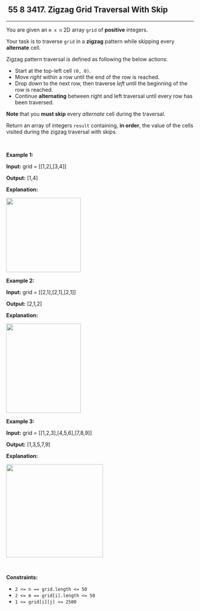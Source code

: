 <h2> 55 8
3417. Zigzag Grid Traversal With Skip</h2><hr><div><p>You are given an <code>m x n</code> 2D array <code>grid</code> of <strong>positive</strong> integers.</p>

<p>Your task is to traverse <code>grid</code> in a <strong>zigzag</strong> pattern while skipping every <strong>alternate</strong> cell.</p>

<p>Zigzag pattern traversal is defined as following the below actions:</p>

<ul>
	<li>Start at the top-left cell <code>(0, 0)</code>.</li>
	<li>Move <em>right</em> within a row until the end of the row is reached.</li>
	<li>Drop down to the next row, then traverse <em>left</em> until the beginning of the row is reached.</li>
	<li>Continue <strong>alternating</strong> between right and left traversal until every row has been traversed.</li>
</ul>

<p><strong>Note </strong>that you <strong>must skip</strong> every <em>alternate</em> cell during the traversal.</p>

<p>Return an array of integers <code>result</code> containing, <strong>in order</strong>, the value of the cells visited during the zigzag traversal with skips.</p>

<p>&nbsp;</p>
<p><strong class="example">Example 1:</strong></p>

<div class="example-block">
<p><strong>Input:</strong> <span class="example-io">grid = [[1,2],[3,4]]</span></p>

<p><strong>Output:</strong> <span class="example-io">[1,4]</span></p>

<p><strong>Explanation:</strong></p>

<p><strong><img alt="" src="https://assets.leetcode.com/uploads/2024/11/23/4012_example0.png" style="width: 200px; height: 200px;"></strong></p>
</div>

<p><strong class="example">Example 2:</strong></p>

<div class="example-block">
<p><strong>Input:</strong> <span class="example-io">grid = [[2,1],[2,1],[2,1]]</span></p>

<p><strong>Output:</strong> <span class="example-io">[2,1,2]</span></p>

<p><strong>Explanation:</strong></p>

<p><img alt="" src="https://assets.leetcode.com/uploads/2024/11/23/4012_example1.png" style="width: 200px; height: 240px;"></p>
</div>

<p><strong class="example">Example 3:</strong></p>

<div class="example-block">
<p><strong>Input:</strong> <span class="example-io">grid = [[1,2,3],[4,5,6],[7,8,9]]</span></p>

<p><strong>Output:</strong> <span class="example-io">[1,3,5,7,9]</span></p>

<p><strong>Explanation:</strong></p>

<p><img alt="" src="https://assets.leetcode.com/uploads/2024/11/23/4012_example2.png" style="width: 260px; height: 250px;"></p>
</div>

<p>&nbsp;</p>
<p><strong>Constraints:</strong></p>

<ul>
	<li><code>2 &lt;= n == grid.length &lt;= 50</code></li>
	<li><code>2 &lt;= m == grid[i].length &lt;= 50</code></li>
	<li><code>1 &lt;= grid[i][j] &lt;= 2500</code></li>
</ul>
</div>